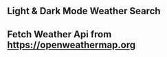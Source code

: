 

Light & Dark Mode Weather Search 
---------------------------------
Fetch Weather Api from https://openweathermap.org
---------------------------------

